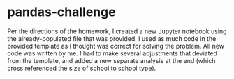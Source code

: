 # pandas-challenge
Per the directions of the homework, I created a new Jupyter notebook using the already-populated file that was provided. 
I used as much code in the provided template as I thought was correct for solving the problem. All new code was written by me. 
I had to make several adjustments that deviated from the template, and added a new separate analysis at the end (which cross referenced the size of school to school type).
